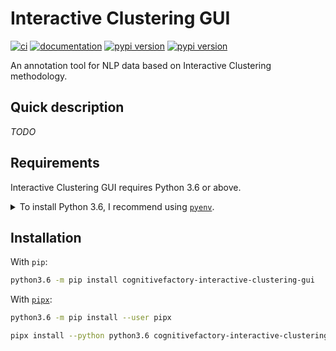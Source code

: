 # Interactive Clustering GUI

[![ci](https://github.com/cognitivefactory/interactive-clustering-gui/workflows/ci/badge.svg)](https://github.com/cognitivefactory/interactive-clustering-gui/actions?query=workflow%3Aci)
[![documentation](https://img.shields.io/badge/docs-mkdocs%20material-blue.svg?style=flat)](https://cognitivefactory.github.io/interactive-clustering-gui/)
[![pypi version](https://img.shields.io/pypi/v/interactive-clustering-gui.svg)](https://pypi.org/project/interactive-clustering-gui/)
[![pypi version](https://img.shields.io/pypi/v/cognitivefactory-interactive-clustering-gui.svg)](https://pypi.org/project/cognitivefactory-interactive-clustering-gui/)

An annotation tool for NLP data based on Interactive Clustering methodology.

## Quick description

_TODO_

## Requirements

Interactive Clustering GUI requires Python 3.6 or above.

<details>
<summary>To install Python 3.6, I recommend using <a href="https://github.com/pyenv/pyenv"><code>pyenv</code></a>.</summary>

```bash
# install pyenv
git clone https://github.com/pyenv/pyenv ~/.pyenv

# setup pyenv (you should also put these three lines in .bashrc or similar)
export PATH="${HOME}/.pyenv/bin:${PATH}"
export PYENV_ROOT="${HOME}/.pyenv"
eval "$(pyenv init -)"

# install Python 3.6
pyenv install 3.6.12

# make it available globally
pyenv global system 3.6.12
```
</details>

## Installation

With `pip`:
```bash
python3.6 -m pip install cognitivefactory-interactive-clustering-gui
```

With [`pipx`](https://github.com/pipxproject/pipx):
```bash
python3.6 -m pip install --user pipx

pipx install --python python3.6 cognitivefactory-interactive-clustering-gui
```
